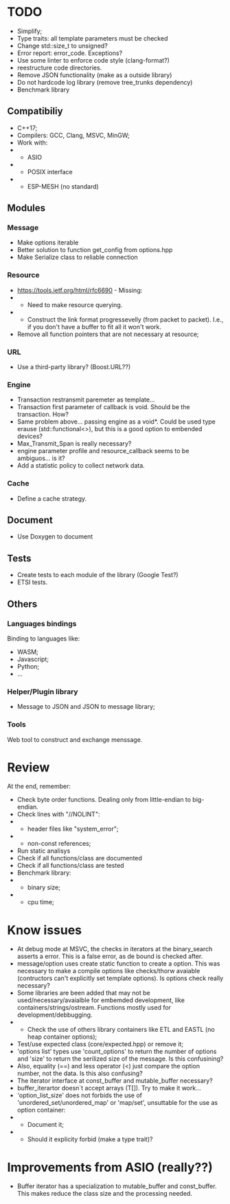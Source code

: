 # TODO

* Simplify;
* Type traits: all template parameters must be checked
* Change std::size_t to unsigned?
* Error report: error_code. Exceptions?
* Use some linter to enforce code style (clang-format?)
* reestructure code directories.
* Remove JSON functionality (make as a outside library)
* Do not hardcode log library (remove tree_trunks dependency)
* Benchmark library

## Compatibiliy

* C++17;
* Compilers: GCC, Clang, MSVC, MinGW;
* Work with:
* * ASIO
* * POSIX interface
* * ESP-MESH (no standard)

## Modules

### Message

* Make options iterable
* Better solution to function get_config from options.hpp
* Make Serialize class to reliable connection

### Resource

* https://tools.ietf.org/html/rfc6690 - Missing:
* * Need to make resource querying.
* * Construct the link format progressevelly (from packet to packet). I.e., if you don't have a buffer to fit all it won't work.
* Remove all function pointers that are not necessary at resource;

### URL

* Use a third-party library? (Boost.URL??)

### Engine

* Transaction restransmit paremeter as template...
* Transaction first parameter of callback is void. Should be the transaction. How?
* Same problem above... passing engine as a void*. Could be used type erause (std::functional<>), but this is a good option to embended devices?
* Max_Transmit_Span is really necessary?
* engine parameter profile and resource_callback seems to be ambiguos... is it?
* Add a statistic policy to collect network data.

### Cache

* Define a cache strategy.

## Document

* Use Doxygen to document

## Tests

* Create tests to each module of the library (Google Test?)
* ETSI tests.

## Others

### Languages bindings

Binding to languages like:
* WASM;
* Javascript;
* Python;
* ...

### Helper/Plugin library

* Message to JSON and JSON to message library;

### Tools

Web tool to construct and exchange menssage.

# Review

At the end, remember:

* Check byte order functions. Dealing only from little-endian to big-endian.
* Check lines with "//NOLINT":
* * header files like "system_error";
* * non-const references;
* Run static analisys
* Check if all functions/class are documented
* Check if all functions/class are tested
* Benchmark library:
* * binary size;
* * cpu time;

# Know issues

* At debug mode at MSVC, the checks in iterators at the binary_search asserts a error. This is a false error, as de bound is checked after.
* message/option uses create static function to create a option. This was necessary to make a compile options like checks/thorw avaiable (contructors can't explicitly set template options). Is options check really necessary?
* Some libraries are been added that may not be used/necessary/avaialble for embemded development, like containers/strings/ostream. Functions mostly used for development/debbugging.
* * Check the use of others library containers like ETL and EASTL (no heap container options);
* Test/use expected class (core/expected.hpp) or remove it;
* 'options list' types use 'count_options' to return the number of options and 'size' to return the serilized size of the message. Is this confusining?
* Also, equality (==) and less operator (<) just compare the option number, not the data. Is this also confusing?
* The iterator interface at const_buffer and mutable_buffer necessary?
* buffer_iterartor doesn`t accept arrays (T[]). Try to make it work...
* 'option_list_size' does not forbids the use of 'unordered_set/unordered_map' or 'map/set', unsuttable for the use as option container:
* * Document it;
* * Should it explicity forbid (make a type trait)?

# Improvements from ASIO (really??)

* Buffer iterator has a specialization to mutable_buffer and const_buffer. This makes reduce the class size and the processing needed.